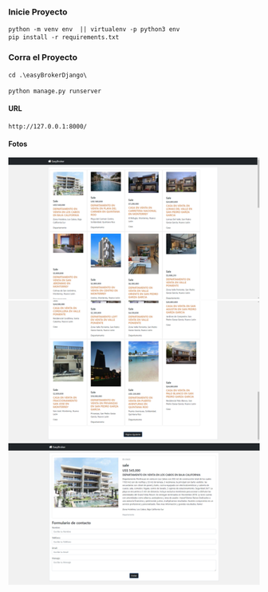 ### Inicie Proyecto
```
python -m venv env  || virtualenv -p python3 env
pip install -r requirements.txt
```

### Corra el Proyecto
```
cd .\easyBrokerDjango\ 

python manage.py runserver  
```

#### URL
```
http://127.0.0.1:8000/

```


#### Fotos

![Home](./imagenes/home.png)
![Home End](./imagenes/hoome.png)
![Propiedad ID](./imagenes/propiedad%20id.PNG)
